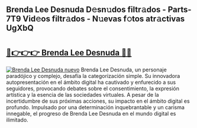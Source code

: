 ## Brenda Lee Desnuda D𝚎sn𝚞dos filtr𝚊dos - Parts-7T9 Vid𝚎os filtr𝚊dos - N𝚞evas f𝚘tos atr𝚊ctivas UgXbQ

# <h2><a href="http://mba3kb.tromn.icu/?c=Brenda+Lee+Desnuda">🔗👉👉👉 Brenda Lee Desnuda 🔗🔗</a></h2>

[![Brenda Lee Desnuda nuevo](https://i.imgur.com/pEAQMta.gif)](http://mba3kb.tromn.icu/?c=Brenda+Lee+Desnuda)
Brenda Lee Desnuda, un personaje paradójico y complejo, desafía la categorización simple. Su innovadora autopresentación en el ámbito digital ha cautivado y enfurecido a sus seguidores, provocando debates sobre el consentimiento, la expresión artística y la esencia de las sociedades virtuales. A pesar de la incertidumbre de sus próximas acciones, su impacto en el ámbito digital es profundo. Impulsado por una determinación inquebrantable y un carisma innegable, el progreso de Brenda Lee Desnuda en el mundo digital es ilimitado.
